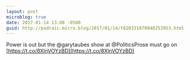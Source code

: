 ```yaml
---
layout: post
microblog: true
date: 2017-01-14 13:08 -0500
guid: http://padraic.micro.blog/2017/01/14/t820331870848253953.html
---
```

Power is out but the @garytaubes show at @PoliticsProse must go on [https://t.co/8XlnVOYzBD](https://t.co/8XlnVOYzBD)
